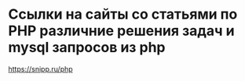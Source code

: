 # Cсылки на сайты со статьями по PHP различние решения задач и mysql запросов из php

https://snipp.ru/php
